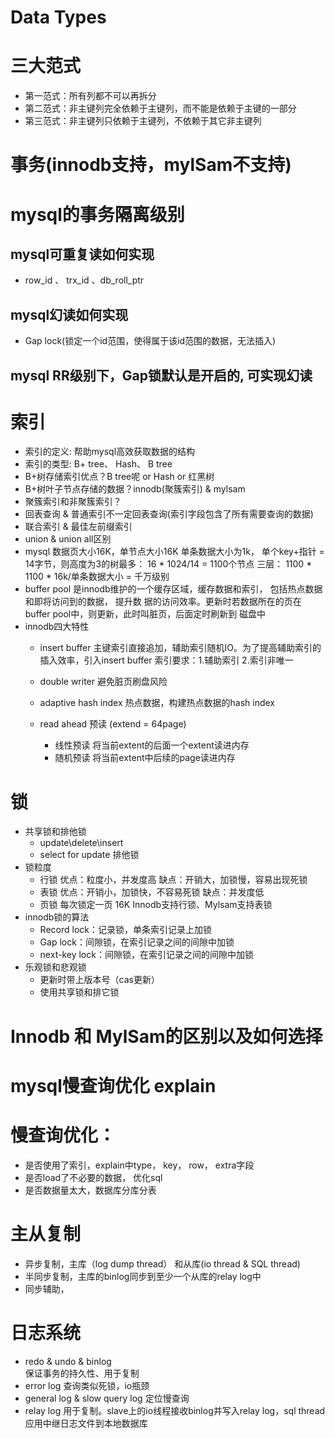 # Data Types

# 三大范式
 * 第一范式：所有列都不可以再拆分
 * 第二范式：非主键列完全依赖于主键列，而不能是依赖于主键的一部分
 * 第三范式：非主键列只依赖于主键列，不依赖于其它非主键列

# 事务(innodb支持，mylSam不支持)
# mysql的事务隔离级别
## mysql可重复读如何实现
* row_id 、 trx_id 、db_roll_ptr
## mysql幻读如何实现
* Gap lock(锁定一个id范围，使得属于该id范围的数据，无法插入)
## mysql RR级别下，Gap锁默认是开启的, 可实现幻读

# 索引
* 索引的定义: 帮助mysql高效获取数据的结构
* 索引的类型: B+ tree、 Hash、 B tree
* B+树存储索引优点？B tree呢 or Hash or 红黑树
* B+树叶子节点存储的数据？innodb(聚簇索引) & mylsam
* 聚簇索引和非聚簇索引？
* 回表查询 & 普通索引不一定回表查询(索引字段包含了所有需要查询的数据)
* 联合索引 & 最佳左前缀索引
* union & union all区别
* mysql 数据页大小16K，单节点大小16K
  单条数据大小为1k， 单个key+指针 = 14字节，则高度为3的树最多： 16 * 1024/14 = 1100个节点
  三层： 1100 * 1100 * 16k/单条数据大小 = 千万级别
* buffer pool 是innodb维护的一个缓存区域，缓存数据和索引， 包括热点数据和即将访问到的数据， 提升数
  据的访问效率。更新时若数据所在的页在buffer pool中，则更新，此时叫脏页，后面定时刷新到 磁盘中
* innodb四大特性
    * insert buffer 
      主键索引直接追加，辅助索引随机IO。为了提高辅助索引的插入效率，引入insert buffer
      索引要求：1.辅助索引 2.索引非唯一
    * double writer 避免脏页刷盘风险
      
    * adaptive hash index 热点数据，构建热点数据的hash index
    * read ahead 预读 (extend = 64page)
        * 线性预读 将当前extent的后面一个extent读进内存
        * 随机预读 将当前extent中后续的page读进内存

# 锁

* 共享锁和排他锁
    * update\delete\insert
    * select for update 排他锁
* 锁粒度
    * 行锁 优点：粒度小，并发度高 缺点：开销大，加锁慢，容易出现死锁
    * 表锁 优点：开销小，加锁快，不容易死锁 缺点：并发度低
    * 页锁 每次锁定一页 16K Innodb支持行锁、Mylsam支持表锁
* innodb锁的算法
    * Record lock：记录锁，单条索引记录上加锁
    * Gap lock：间隙锁，在索引记录之间的间隙中加锁
    * next-key lock：间隙锁，在索引记录之间的间隙中加锁
* 乐观锁和悲观锁
    * 更新时带上版本号（cas更新）
    * 使用共享锁和排它锁

# Innodb 和 MylSam的区别以及如何选择

# mysql慢查询优化 explain

# 慢查询优化：
  * 是否使用了索引，explain中type， key， row， extra字段
  * 是否load了不必要的数据， 优化sql
  * 是否数据量太大，数据库分库分表

# 主从复制
  * 异步复制，主库（log dump thread） 和从库(io thread & SQL thread)
  * 半同步复制，主库的binlog同步到至少一个从库的relay log中
  * 同步辅助，

# 日志系统
  * redo & undo & binlog  
    保证事务的持久性、用于复制
  * error log
    查询类似死锁，io瓶颈
  * general log & slow query log
    定位慢查询
  * relay log
    用于复制。slave上的io线程接收binlog并写入relay log，sql thread
    应用中继日志文件到本地数据库



    
    